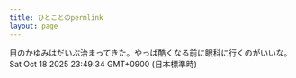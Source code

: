 ```yaml
---
title: ひとことのpermlink
layout: page
---
```

<div class="box" dt="1760798974313">
  目のかゆみはだいぶ治まってきた。やっぱ酷くなる前に眼科に行くのがいいな。
  <div class="content is-small">Sat Oct 18 2025 23:49:34 GMT+0900 (日本標準時)</div>
</div>